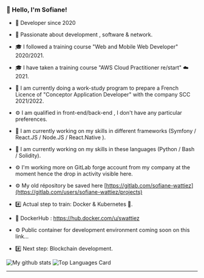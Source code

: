 ### 👋 Hello, I'm Sofiane!

- 📖 Developer since 2020
- 💬 Passionate about  development , software & network.
- 🎓 I followed a training course "Web and Mobile Web Developer" 2020/2021.
- 🎓 I have taken a training course "AWS Cloud Practitioner re/start" ☁️ 2021.
- 🔭 I am currently doing a work-study program to prepare a French Licence of "Conceptor Application Developer" with the company SCC 2021/2022.
- ⚙️ I am qualified in front-end/back-end , I don't have any particular preferences.
- 🌱 I am currently working on my skills in different frameworks (Symfony / React.JS / Node.JS / React.Native ).
- 🌱 I am currently working on my skills in these languages (Python / Bash / Solidity). 
- ⚙️ I'm working more on GitLab forge account from my company at the moment hence the drop in activity visible here.
- ⚙️ My old répository be saved here [https://gitlab.com/sofiane-wattiez](https://gitlab.com/users/sofiane-wattiez/projects)

- #️⃣ Actual step to train: Docker & Kubernetes 🐳.
- 🐳 DockerHub : https://hub.docker.com/u/swattiez
- ⚙️ Public container for development environment coming soon on this link...
- #️⃣ Next step: Blockchain development.

![My github stats](https://github-readme-stats.vercel.app/api?username=sofiane-wattiez&theme=gotham&show_icons=true)
![Top Languages Card](https://github-readme-stats.vercel.app/api/top-langs/?username=sofiane-wattiez&theme=gotham)
<hr>
